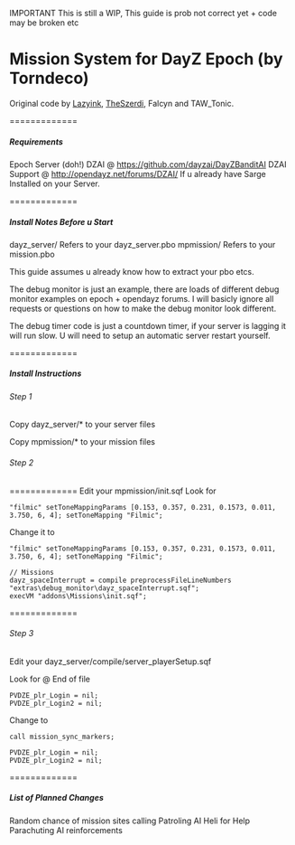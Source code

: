 IMPORTANT 
This is still a WIP,
This guide is prob not correct yet + code may be broken etc




Mission System for DayZ Epoch (by Torndeco)
=============
Original code by <a href="https://github.com/lazyink/DayZ-Missions">Lazyink</a>, <a href="https://github.com/theszerdi">TheSzerdi</a>, Falcyn and TAW_Tonic.


=============
<h5>Requirements </h5>

Epoch Server (doh!)
DZAI @ https://github.com/dayzai/DayZBanditAI
DZAI Support @ http://opendayz.net/forums/DZAI/
If u already have Sarge Installed on your Server.


=============
<h5>Install Notes Before u Start</h5>
dayz_server/   Refers to your dayz_server.pbo
mpmission/     Refers to your mission.pbo

This guide assumes u already know how to extract your pbo etcs.

The debug monitor is just an example, there are loads of different debug monitor examples on epoch + opendayz forums.
I will basicly ignore all requests or questions on how to make the debug monitor look different.

The debug timer code is just a countdown timer, if your server is lagging it will run slow.
U will need to setup an automatic server restart yourself.


=============
<h5>Install Instructions </h5>


<h6>Step 1</h6>
Copy dayz_server/*  to your server files

Copy mpmission/* to your mission files


<h6>Step 2</h6>

=============
Edit your mpmission/init.sqf
Look for

```
"filmic" setToneMappingParams [0.153, 0.357, 0.231, 0.1573, 0.011, 3.750, 6, 4]; setToneMapping "Filmic";
```

Change it to

```
"filmic" setToneMappingParams [0.153, 0.357, 0.231, 0.1573, 0.011, 3.750, 6, 4]; setToneMapping "Filmic";

// Missions
dayz_spaceInterrupt = compile preprocessFileLineNumbers "extras\debug_monitor\dayz_spaceInterrupt.sqf";
execVM "addons\Missions\init.sqf";
```
=============
<h6>Step 3</h6>
Edit your dayz_server/compile/server_playerSetup.sqf

Look for @ End of file

```
PVDZE_plr_Login = nil;
PVDZE_plr_Login2 = nil;
```

Change to 
```
call mission_sync_markers;

PVDZE_plr_Login = nil;
PVDZE_plr_Login2 = nil;
```

=============
<h5>List of Planned Changes</h5>
Random chance of mission sites calling Patroling AI Heli for Help
Parachuting AI reinforcements